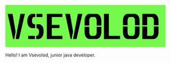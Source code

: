 [![Header](https://github.com/seva998/seva998/blob/main/HEADER.png)](https://vk.com/s.maklashov)

Hello! I am Vsevolod, junior java developer.